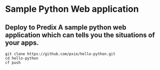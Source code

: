 Sample Python Web application
=============================

Deploy to Predix
A sample python web application which can tells you the situations of your apps.
-----------------------
```
git clone https://github.com/pxie/hello-python.git
cd hello-python
cf push
```
